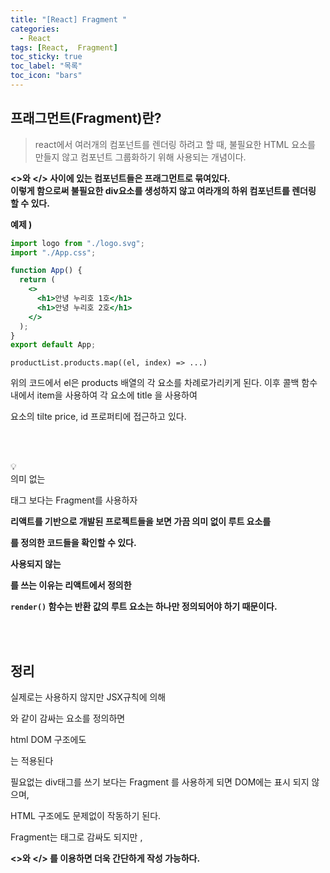 ```yaml
---
title: "[React] Fragment "
categories:
  - React
tags: [React,  Fragment]
toc_sticky: true
toc_label: "목록"
toc_icon: "bars"
---
```



## 프래그먼트(Fragment)란?

> react에서 여러개의 컴포넌트를 렌더링 하려고 할 때, 
불필요한 HTML 요소를 만들지 않고 컴포넌트 그룹화하기 위해 사용되는 개념이다.
> 

**<>와  </> 사이에 있는 컴포넌트들은 프래그먼트로 묶여있다.  
이렇게 함으로써 불필요한 div요소를 생성하지 않고 
여라개의 하위 컴포넌트를 렌더링 할 수 있다.** 

**예제 )**

```jsx
import logo from "./logo.svg";
import "./App.css";

function App() {
  return (
    <>
      <h1>안녕 누리호 1호</h1>
      <h1>안녕 누리호 2호</h1>
    </>
  );
}
export default App;
```

 `productList.products.map((el, index) => ...)`

위의 코드에서 el은 products 배열의 각 요소를 차례로가리키게 된다.
이후 콜백 함수 내에서 item을 사용하여 각 요소에 title 을 사용하여 

요소의 tilte price, id 프로퍼티에 접근하고 있다.   

  <br><br>

💡 <br>
의미 없는 <div> 태그 보다는 Fragment를 사용하자

**리액트를 기반으로 개발된 프로젝트들을 보면 가끔 의미 없이 루트 요소를** 

**<div>를 정의한 코드들을 확인할 수 있다.** 

**사용되지 않는 <div>를 쓰는 이유는 리액트에서 정의한** 

**`render()` 함수는 반환 값의 루트 요소는 하나만 정의되어야 하기 때문이다.**
  
  
  <br><br>

## 정리

실제로는 사용하지 않지만 JSX규칙에 의해 <div> 와 같이 감싸는 요소를 정의하면 

html DOM 구조에도 <div>는 적용된다

필요없는 div태그를 쓰기 보다는 Fragment 를 사용하게 되면 DOM에는 표시 되지 않으며, 

HTML 구조에도 문제없이 작동하기 된다. 

Fragment는 <Fragment>태그로 감싸도 되지만 , 

**<>와  </>  를 이용하면 더욱 간단하게 작성 가능하다.**
